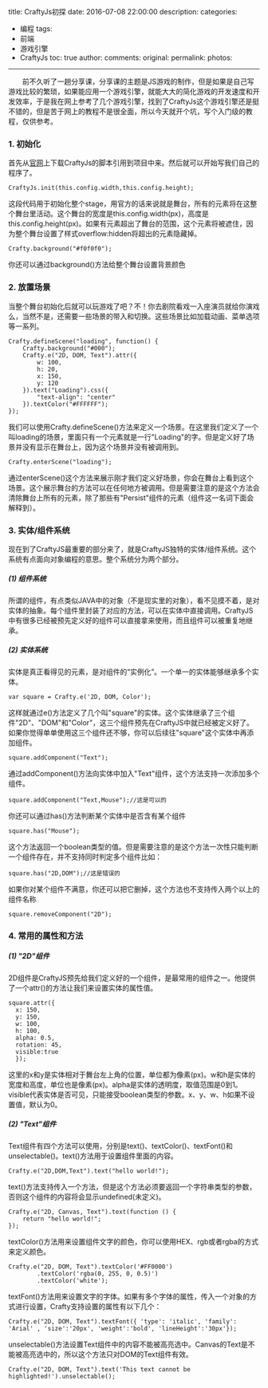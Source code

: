 title: CraftyJs初探
date: 2016-07-08 22:00:00
description: 
categories:
- 编程
tags:
- 前端
- 游戏引擎
- CraftyJs
toc: true
author:
comments:
original:
permalink: 
photos:
---
　　前不久听了一趟分享课，分享课的主题是JS游戏的制作，但是如果是自己写游戏比较的繁琐，如果能应用一个游戏引擎，就能大大的简化游戏的开发速度和开发效率，于是我在网上参考了几个游戏引擎，找到了CraftyJs这个游戏引擎还是挺不错的，但是苦于网上的教程不是很全面，所以今天就开个坑，写个入门级的教程，仅供参考。
<!-- more -->


### 1. 初始化
首先从[官网](http://craftyjs.com/)上下载CraftyJs的脚本引用到项目中来。然后就可以开始写我们自己的程序了。
```
CraftyJs.init(this.config.width,this.config.height);
```
这段代码用于初始化整个stage，用官方的话来说就是舞台，所有的元素将在这整个舞台里活动。这个舞台的宽度是this.config.width(px)，高度是this.config.height(px)。如果有元素超出了舞台的范围，这个元素将被遮住，因为整个舞台设置了样式overflow:hidden将超出的元素隐藏掉。
```
Crafty.background("#f0f0f0");
```
你还可以通过background()方法给整个舞台设置背景颜色

### 2. 放置场景
当整个舞台初始化后就可以玩游戏了吧？不！你去剧院看戏一入座演员就给你演戏么，当然不是，还需要一些场景的带入和切换。这些场景比如加载动画、菜单选项等一系列。
```
Crafty.defineScene("loading", function() {
	Crafty.background("#000");
	Crafty.e("2D, DOM, Text").attr({
		w: 100,
		h: 20,
		x: 150,
		y: 120
	}).text("Loading").css({
		"text-align": "center"
	}).textColor("#FFFFFF");
});
```
我们可以使用Crafty.defineScene()方法来定义一个场景。在这里我们定义了一个叫loading的场景，里面只有一个元素就是一行"Loading"的字。但是定义好了场景并没有显示在舞台上，因为这个场景并没有被调用到。
```
Crafty.enterScene("loading");
```
通过enterScene()这个方法来展示刚才我们定义好场景，你会在舞台上看到这个场景。这个展示舞台的方法可以在任何地方被调用。但是需要注意的是这个方法会清除舞台上所有的元素，除了那些有"Persist"组件的元素（组件这一名词下面会解释到）。

### 3. 实体/组件系统
现在到了CraftyJS最重要的部分来了，就是CraftyJS独特的实体/组件系统。这个系统有点面向对象编程的意思。整个系统分为两个部分。
##### (1) 组件系统
所谓的组件，有点类似JAVA中的对象（不是现实里的对象），看不见摸不着，是对实体的抽象。每个组件里封装了对应的方法，可以在实体中直接调用。CraftyJS中有很多已经被预先定义好的组件可以直接拿来使用，而且组件可以被重复地继承。
##### (2) 实体系统
实体是真正看得见的元素，是对组件的“实例化”。一个单一的实体能够继承多个实体。
```
var square = Crafty.e('2D, DOM, Color');
```
这样就通过e()方法定义了几个叫"square"的实体。这个实体继承了三个组件"2D"、"DOM"和"Color"，这三个组件预先在CraftyJS中就已经被定义好了。如果你觉得单单使用这三个组件还不够，你可以后续往"square"这个实体中再添加组件。
```
square.addComponent("Text");
```
通过addComponent()方法向实体中加入"Text"组件，这个方法支持一次添加多个组件。
```
square.addComponent("Text,Mouse");//这是可以的
```

你还可以通过has()方法判断某个实体中是否含有某个组件
```
square.has("Mouse");
```
这个方法返回一个boolean类型的值。但是需要注意的是这个方法一次性只能判断一个组件存在，并不支持同时判定多个组件比如：
```
square.has("2D,DOM");//这是错误的
```

如果你对某个组件不满意，你还可以把它删掉，这个方法也不支持传入两个以上的组件名称
```
square.removeComponent("2D");
```
### 4. 常用的属性和方法
##### (1) "2D"组件
2D组件是CraftyJS预先给我们定义好的一个组件，是最常用的组件之一。他提供了一个attr()的方法让我们来设置实体的属性值。

```
square.attr({
  x: 150,
  y: 150,
  w: 100,
  h: 100,
  alpha: 0.5,
  rotation: 45,
  visible:true
  });
```
这里的x和y是实体相对于舞台左上角的位置，单位都为像素(px)。w和h是实体的宽度和高度，单位也是像素(px)。alpha是实体的透明度，取值范围是0到1。visible代表实体是否可见，只能接受boolean类型的参数。x、y、w、h如果不设置值，默认为0。
##### (2) "Text"组件
Text组件有四个方法可以使用，分别是text()、textColor()、textFont()和unselectable()。text()方法用于设置组件里面的内容。
```
Crafty.e("2D,DOM,Text").text("hello world!");
```
text()方法支持传入一个方法，但是这个方法必须要返回一个字符串类型的参数，否则这个组件的内容将会显示undefined(未定义)。
```
Crafty.e("2D, Canvas, Text").text(function () { 
	return "hello world!";
});
```
textColor()方法用来设置组件文字的颜色，你可以使用HEX、rgb或者rgba的方式来定义颜色。
```
Crafty.e("2D, DOM, Text").textColor('#FF0000')
		.textColor('rgba(0, 255, 0, 0.5)')
		.textColor('white');
```
textFont()方法用来设置文字的字体。如果有多个字体的属性，传入一个对象的方式进行设置，Crafty支持设置的属性有以下几个：
```
Crafty.e("2D, DOM, Text").textFont({ 'type': 'italic', 'family': 'Arial' , 'size':'20px', 'weight':'bold', 'lineHeight':'30px'});
```
unselectable()方法设置Text组件中的内容不能被高亮选中。Canvas的Text是不能被高亮选中的，所以这个方法只对DOM的Text组件有效。

```
Crafty.e("2D, DOM, Text").text('This text cannot be highlighted!').unselectable();
```